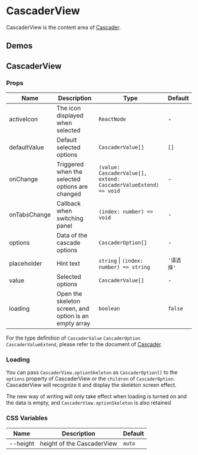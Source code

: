 # CascaderView

CascaderView is the content area of [Cascader](/components/cascader).

## Demos

<code src="./demos/demo1.tsx"></code>

## CascaderView

### Props

| Name | Description | Type | Default |
| --- | --- | --- | --- |
| activeIcon | The icon displayed when selected | `ReactNode` | - |
| defaultValue | Default selected options | `CascaderValue[]` | `[]` |
| onChange | Triggered when the selected options are changed | `(value: CascaderValue[], extend: CascaderValueExtend) => void` | - |
| onTabsChange | Callback when switching panel | `(index: number) => void` | - |
| options | Data of the cascade options | `CascaderOption[]` | - |
| placeholder | Hint text | `string` \| `(index: number) => string` | `'请选择'` |
| value | Selected options | `CascaderValue[]` | - |
| loading | Open the skeleton screen, and option is an empty array | `boolean` | `false` |

For the type definition of `CascaderValue` `CascaderOption` `CascaderValueExtend`, please refer to the document of [Cascader](/components/cascader#api).

### Loading <Experimental></Experimental>

You can pass `CascaderView.optionSkeleton` as `CascaderOption[]` to the `options` property of CascaderView or the `children` of `CascaderOption`. CascaderView will recognize it and display the skeleton screen effect.

The new way of writing will only take effect when loading is turned on and the data is empty, and `CascaderView.optionSkeleton` is also retained

### CSS Variables

| Name     | Description                | Default |
| -------- | -------------------------- | ------- |
| --height | height of the CascaderView | `auto`  |
